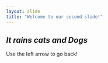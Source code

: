 ```yaml
---
layout: slide
title: "Welcome to our second slide!"
---
```

## *It rains cats and Dogs*
Use the left arrow to go back!
